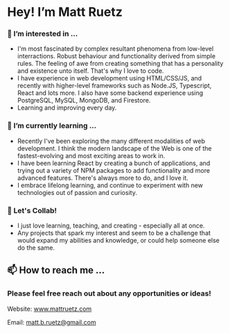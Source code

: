 # Hey! I’m Matt Ruetz
### 👀 I’m interested in ...
- I'm most fascinated by complex resultant phenomena from low-level interractions. Robust behaviour and functionality derived from simple rules. The feeling of awe from creating something that has a personality and existence unto itself. That's why I love to code.
- I have experience in web development using HTML/CSS/JS, and recently with higher-level frameworks such as Node.JS, Typescript, React and lots more. I also have some backend experience using PostgreSQL, MySQL, MongoDB, and Firestore.
- Learning and improving every day.

### 🌱 I’m currently learning ...
- Recently I've been exploring the many different modalities of web development. I think the modern landscape of the Web is one of the fastest-evolving and most exciting areas to work in.
- I have been learning React by creating a bunch of applications, and trying out a variety of NPM packages to add functionality and more advanced features. There's always more to do, and I love it.
- I embrace lifelong learning, and continue to experiment with new technologies out of passion and curiosity.

### 💞️ Let's Collab!
- I just love learning, teaching, and creating - especially all at once.
- Any projects that spark my interest and seem to be a challenge that would expand my abilities and knowledge, or could help someone else do the same.

## 📫 How to reach me ...
### **Please feel free reach out about any opportunities or ideas!**
Website: www.mattruetz.com

Email: matt.b.ruetz@gmail.com
